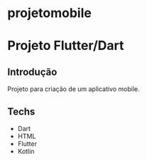 # projetomobile

# Projeto Flutter/Dart

<h2>Introdução</h2>
<p>Projeto para criação de um aplicativo mobile.</p>
<h2>Techs</h2>
<ul>
  <li>Dart</li>
  <li>HTML</li>
  <li>Flutter</li>
  <li>Kotlin</li>
</ul>
